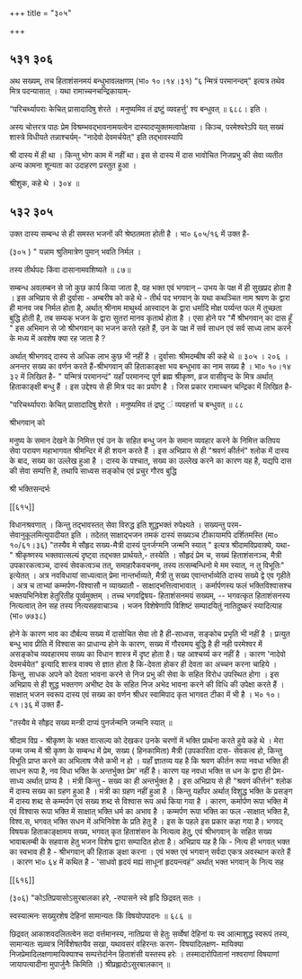 +++
title = "३०५"

+++


## ५३१ ३०६
अथ सख्यम्, तच हिताशंसनमयं बन्धुभावलक्षणम् (भा० १०।१४।३१) “६ न्मित्रं परमानन्दम्" इत्यत्र तथेव मित्र पदन्यासात् । यथा रामाच्चनचन्द्रिकायाम्- 

“परिचर्थ्यापराः केचित् प्रासादादिषु शेरते । मनुष्यमिव तं द्रष्टुं व्यवहर्त्तु' श्व बन्धुवत् ॥ ६८८। इति । 

अस्य चोत्तरत्र पाठः प्रेम विश्रम्भवद्भावनामयत्वेन दास्यादप्युक्तमत्वापेक्षया । किञ्च, परमेश्वरेऽपि यत् सख्यं शास्त्रे विधीयते तन्नाश्चर्यम्- "नादेवो देवमर्चयेत्" इति तद्भावस्यापि 

श्री दास्य में ही था । किन्तु भोग काम में नहीं था। इस से दास्य में दास भावोचित निजप्रभु की सेवा व्यतीत अन्य कामना शून्यता का उदाहरण प्रस्तुत हुआ । 

श्रीशुक, कहे थे । ३०४ ॥ 


## ५३२ ३०५
उक्त दास्य सम्बन्ध से ही समस्त भजनों की श्रेष्ठतमता होती है । भा० ६०५/१६ में उक्त है- 

(३०५ ) " यन्नाम श्रुतिमात्रेण पुमान् भवति निर्मल । 

तस्य तीर्थपदः किंवा दासानामवशिष्यते ॥ ८७॥ 

सम्बन्ध अवलम्बन से जो कुछ कार्य किया जाता है, वह भक्त एवं भगवान् – उभय के पक्ष में ही सुखप्रद होता है । इस अभिप्राय से ही दुर्वासा - अम्बरीष को कहे थे - तीर्थ पद भगवान् के यथा कथञ्चित नाम श्रवण के द्वारा ही मानव जब निर्मल होता है, अर्थात् श्रीनाम माथुर्थ्य आस्वादन के द्वारा धर्मादि मोक्ष पर्य्यन्त फल में तुच्छता बुद्धि होती है, तब सम्यक् भजन के द्वारा सुतरां मानव कृतार्थ होता है । एसा होने पर "मैं श्रीभगवान् का दास हूँ " इस अभिमान से जो श्रीभगवान् का भजन करते रहते हैं, उन के पक्ष में सर्व साधन एवं सर्व साध्य लाभ करने के मध्य में अवशेष क्या रह जाता है ? 

अर्थात् श्रीभगवद् दास्य से अधिक लाभ कुछ भी नहीं है । दुर्वासाः श्रीमदम्बीष की कहे थे ॥ ३०५ । २०६ । अनन्तर सख्य का वर्णन करते हैं-श्रीभगवान् की हिताकाङ्क्षा भय बन्धुभाव का नाम सख्य है । भा० १०।१४ ३२ में लिखित है- " यन्मित्रं परमानन्दं" यहाँ परमानन्द पूर्ण ब्रह्म श्रीकृष्ण, व्रज वासीवृन्द के मित्र अर्थात् हिताकाङ्क्षी बन्धु हैं । इस उद्देश्य से ही मित्र पद का प्रयोग है । जिस प्रकार रामाच्चन चन्द्रिका में लिखित है- 

"परिचर्थ्यापराः केचित् प्रासादादिषु शेरते । मनुष्यमिव तं द्रष्टु ं व्यवहर्त्ता च बन्धुवत् ॥ ८८ 

श्रीभगवान् को 

मनुष्य के समान देखने के निमित्त एवं उन के सहित बन्धु जन के समान व्यवहार करने के निमित्त कतिपय सेवा परायण महाभागवत श्रीमन्दिर में ही शयन करते हैं । इस अभिप्राय से ही "श्रवणं कीर्तनं" श्लोक में दास्य के बाद, सख्य का उल्लेख हुआ है । दास्य के पश्चात्, सख्य का उल्लेख करने का कारण यह है, यद्यपि दास की सेवा सम्पत्ति है, तथापि साध्वस सङ्कोच एवं प्रचुर गौरव बुद्धि 

श्री भक्तिसन्दर्भः 

[[६१५]]

विधानश्रवणात् । किन्तु तद्भावस्तत् सेवा विरुद्ध इति शुद्धभक्तं रुपेक्ष्यते । सख्यन्तु परम- सेवानुकूलमित्युपादीयत इति । तदेतत् साक्षाद्भजन तमकं दास्यं सख्यञ्च टीकायामपि दर्शितमस्ति (मा० १०/६१।३६) "तस्यैव मे सौहृद सख्य-मैत्री दास्यं पुनर्जग्मनि जन्मनि स्यात् " इत्यत्र श्रीदामविप्रवाक्ये, यथा-" श्रीकृष्णस्य भक्तवात्सल्यं दृष्ट्वा तद्भक्त प्रार्थयते,- तस्येति । सौहृदं प्रेम च, सख्यं हिताशंसनञ्च, मैत्री उपकारकत्वञ्च, दास्यं सेवकत्वञ्च तत्, समाहारैकवचनम्, तस्य तत्सम्बन्धिनो मे मम स्यात्, न तु विभूतिः" इत्येतत् । अत्र नवविधायां साध्यत्वात् प्रेमा नान्तर्भाव्यते, मैत्री तु सख्य एवान्तर्भाव्येति दास्य सख्ये द्वे एव गृहीते । अत्र च ताभ्यां कम्मर्पण-विश्वासौ न व्याख्यातौ - साक्षाद्भत्तित्वाभावात् । कर्मार्पणस्य फलं भक्तिविश्वासश्च भक्तयभिनिवेश हेतुरितीह पूर्व्वमुक्तम् । तच्च भगवद्विषय- हिताशंसनमयं सख्यम्, -- भगवत्कृत हिताशंसनस्य नित्यत्वात् तेन सह तस्य नित्यसहवाचाञ्च । भजन विशेषेणापि विशिष्टं सम्पादयितुं नातिदुष्करं स्यादित्याह (भा० ७७३८) 

होने के कारण भाव का दौर्बल्य सख्य में दासोचित सेवा तो है ही-साध्वस, सङ्कोच प्रभृति भी नहीं है । प्रत्युत बन्धु भाव प्रीति में विश्वास का प्राधान्य होने के कारण, सख्य में गौरवमय बुद्धि है ही नही परमेश्वर में असङ्कोच व्यवहारमय सख्य का विधान शास्त्र में दृष्ट होता है। यह आश्चर्य्य कर नहीं है । कारण 'नादेवो देवमर्चयेत" इत्यादि शास्त्र वाक्य से ज्ञात होता है कि-देवता होकर ही देवता का अच्चन करना चाहिये । किन्तु, साधक अपने को देवता भावना करने से निज प्रभु की सेवा के सहित विरोध उपस्थित होगा । इस अभिप्राय से ही शुद्ध भक्तगण अभीष्ट देव के सहित निज अभेद भावना करने की विधि की उपेक्षा करते हैं । साक्षात् भजन स्वरूप दास्य एवं सख्य का वर्णन श्रीधर स्वामिपाद कृत भागवत टीका में भी है । भ० १०।८१।३६ में उक्त हैं- 

"तस्यैव मे सौहृद सख्य मन्त्री दाप्यं पुनर्जन्मनि जन्मनि स्यात् ॥ 

श्रीदाम विप्र - श्रीकृष्ण के भक्त वात्सल्य को देखकर उनके चरणों में भक्ति प्रार्थना करते हुये कहे थे । मेरा जन्म जन्म में श्री कृष्ण के सम्बन्ध में प्रेम, सख्य ( हिनकामिता) मैत्री (उपकारिता दास- सेवकत्व हो, किन्तु विभूति प्राप्त करने का अभिलाष जैसे कभी न हो । यहाँ ज्ञातव्य यह है कि श्रवण कीर्तन रूपा नवधा भक्ति ही साधन रूपा है, नव विधा भक्ति के अन्तर्भुक्त प्रेम' नहीं है। कारण यह नवधा भक्ति स धन के द्वारा ही प्रेम-साध्य अर्थात् प्राप्य है । मंत्री किन्तु - सख्य का ही अन्तर्भुक्त है । इस अभिप्राय से ही "श्रवणं कीर्त्तनं" श्लोक में दास्य सख्य का ग्रहण हुआ है । मंत्री का ग्रहण नहीं हुआ है । किन्तु यहाँपर अर्थात् विशुद्ध भक्ति के प्रसङ्ग में दास्य शब्द से कम्मर्पण एवं सख्य शब्द से विश्वास रूप अर्थ किया गया है । कारण, कर्मार्पण रूपा भक्ति में एवं विश्वास रूपा भक्ति में साक्षात् भक्ति धर्म का अभाव है । कम्मर्पण रूपा भक्ति का फल -साक्षात् भक्ति है, विश्व.स, भगवत् भक्ति सधन में अभिनिवेश के प्रति हेतु है । इस के पहले इस प्रकार कहा गया है। भगवद् विषयक हिताकाङ्क्षामय सख्य, भगवत् कृत हिताशंसन के नित्यत्व हेतु, एवं श्रीभगवान् के सहित सख्य भावाबलम्बी के सहवास हेतु भजन विशेष द्वारा सम्पादित होता है। अभिप्राय यह है कि - नित्य ही भगवत् भक्त का स्वभाव ही है - श्रीभगवान् की हिताक ङ्क्षा करना । एवं भक्त एवं भगवान् सर्वदा एकत्र अवस्थान करते हैं । कारण भा० ६४ में कथित है - 'साधवो हृदयं मह्यं साधूनां हृदयन्त्वहं” अर्थात् भक्त भगवान् के नित्य सह 

[[६१६]] 



(३०६) "कोऽतिप्रयासोऽसुरबालका हरे, -रुपासने स्वे हृदि छिद्रवत् सतः । 

स्वस्यात्मनः सख्युरशेष देहिनां सामान्यतः किं विषयोपपादनः ॥ ६८६ ॥ 

छिद्रवत् आकाशवदलितत्वेन सदा वर्त्तमानस्य, नातिप्रया से हेतुः सर्व्वेषां देहिनां यः स्व आत्माशुद्ध स्वरूपं तस्य, सामान्यतः सव्र्व्वत्र निर्विशेषतयैव सखा, यथावसरं वहिरन्तः करण- विषयादिलक्षण- मायिक्या निजप्रेमादिलक्षणामायिक्याश्च सम्पत्तेर्दानेन हिताशंसी यस्तस्य हरेः । तस्मादारोपितानां नश्वराणां विषयाणां जायापत्यादीना मुपार्जुनैः किमिति ।) श्रीप्रह्लादोऽसुरबालकान् ॥ 
